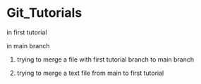 
# Git_Tutorials

in first tutorial

in main branch
1. trying to merge a file with first tutorial branch to main branch

2. trying to merge a text file from main to first tutorial




